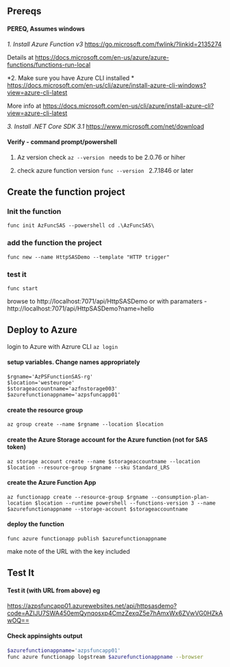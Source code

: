 ## Prereqs
#### PEREQ, Assumes windows 

*1.  Install Azure Function v3*
https://go.microsoft.com/fwlink/?linkid=2135274

Details at https://docs.microsoft.com/en-us/azure/azure-functions/functions-run-local

*2. Make sure you have Azure CLI installed *
https://docs.microsoft.com/en-us/cli/azure/install-azure-cli-windows?view=azure-cli-latest

More info at https://docs.microsoft.com/en-us/cli/azure/install-azure-cli?view=azure-cli-latest

*3. Install .NET Core SDK 3.1*
https://www.microsoft.com/net/download

#### Verify -  command prompt/powershell 

1) Az version check 
`az --version `
needs to be 2.0.76 or hiher

2) check azure function version
`func --version `
 2.7.1846 or later


## Create the function project

### Init the function
`func init AzFuncSAS --powershell
cd .\AzFuncSAS\`

### add the function the project
`func new --name HttpSASDemo --template "HTTP trigger"`

### test it 
`func start`

browse to http://localhost:7071/api/HttpSASDemo
or with paramaters - http://localhost:7071/api/HttpSASDemo?name=hello


## Deploy to Azure

login to Azure with Azrure CLI
`az login`

#### setup variables. Change names appropriately 

```
$rgname='AzPSFunctionSAS-rg'
$location='westeurope'
$storageaccountname='azfnstorage003'
$azurefunctionappname='azpsfuncapp01'
```




#### create the resource group
`az group create --name $rgname --location $location`

#### create the Azure Storage account for the Azure function (not for SAS token)
`az storage account create --name $storageaccountname --location $location --resource-group $rgname --sku Standard_LRS`

#### create the Azure Function App 
`az functionapp create --resource-group $rgname --consumption-plan-location $location --runtime powershell --functions-version 3 --name $azurefunctionappname --storage-account $storageaccountname`

#### deploy the function 
`func azure functionapp publish $azurefunctionappname`

make note of the URL with the key included 

## Test It


#### Test it (with URL from above) eg 
https://azpsfuncapp01.azurewebsites.net/api/httpsasdemo?code=AZIJU7SWA450emQynqosxp4CmzZexqZ5e7hAmxWx6ZVwVG0HZkAwOQ==

#### Check appinsights output

```bash
$azurefunctionappname='azpsfuncapp01'
func azure functionapp logstream $azurefunctionappname --browser
````
